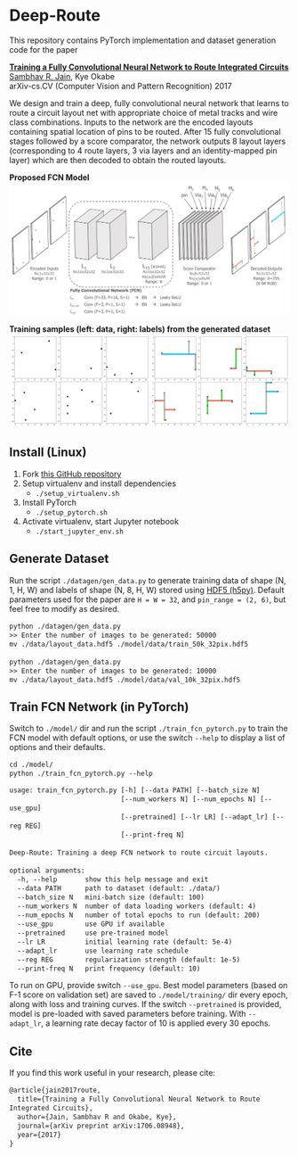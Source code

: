 # Deep-Route

This repository contains PyTorch implementation and dataset generation code for the paper

**[Training a Fully Convolutional Neural Network to Route Integrated Circuits](https://arxiv.org/abs/1706.08948)**
<br>
[Sambhav R. Jain](https://sites.google.com/view/sjain/home), Kye Okabe
<br>
arXiv-cs.CV (Computer Vision and Pattern Recognition) 2017

We design and train a deep, fully convolutional neural network that learns to route a circuit layout net with appropriate choice of metal tracks and wire class combinations. Inputs to the network are the encoded layouts containing spatial location of pins to be routed. After 15 fully convolutional stages followed by a score comparator, the network outputs 8 layout layers (corresponding to 4 route layers, 3 via layers and an identity-mapped pin layer) which are then decoded to obtain the routed layouts.

**Proposed FCN Model**
<img src='figs/Network.png'>

**Training samples (left: data, right: labels) from the generated dataset**
<img src='figs/sample_data.jpg'>

## Install (Linux)
1. Fork [this GitHub repository](https://github.com/sjain-stanford/deep-route)
2. Setup virtualenv and install dependencies
     * `./setup_virtualenv.sh`
3. Install PyTorch
     * `./setup_pytorch.sh` 
4. Activate virtualenv, start Jupyter notebook
    * `./start_jupyter_env.sh`

## Generate Dataset
Run the script `./datagen/gen_data.py` to generate training data of shape (N, 1, H, W) and labels of shape (N, 8, H, W) stored using [HDF5 (h5py)](https://github.com/h5py/h5py). Default parameters used for the paper are `H = W = 32`, and `pin_range = (2, 6)`, but feel free to modify as desired.
```
python ./datagen/gen_data.py
>> Enter the number of images to be generated: 50000
mv ./data/layout_data.hdf5 ./model/data/train_50k_32pix.hdf5

python ./datagen/gen_data.py
>> Enter the number of images to be generated: 10000
mv ./data/layout_data.hdf5 ./model/data/val_10k_32pix.hdf5
```

## Train FCN Network (in PyTorch)
Switch to `./model/` dir and run the script `./train_fcn_pytorch.py` to train the FCN model with default options, or use the switch `--help` to display a list of options and their defaults.
```
cd ./model/
python ./train_fcn_pytorch.py --help
```

```
usage: train_fcn_pytorch.py [-h] [--data PATH] [--batch_size N]
                            [--num_workers N] [--num_epochs N] [--use_gpu]
                            [--pretrained] [--lr LR] [--adapt_lr] [--reg REG]
                            [--print-freq N]

Deep-Route: Training a deep FCN network to route circuit layouts.

optional arguments:
  -h, --help       show this help message and exit
  --data PATH      path to dataset (default: ./data/)
  --batch_size N   mini-batch size (default: 100)
  --num_workers N  number of data loading workers (default: 4)
  --num_epochs N   number of total epochs to run (default: 200)
  --use_gpu        use GPU if available
  --pretrained     use pre-trained model
  --lr LR          initial learning rate (default: 5e-4)
  --adapt_lr       use learning rate schedule
  --reg REG        regularization strength (default: 1e-5)
  --print-freq N   print frequency (default: 10)
```

To run on GPU, provide switch `--use_gpu`. Best model parameters (based on F-1 score on validation set) are saved to `./model/training/` dir every epoch, along with loss and training curves. If the switch `--pretrained` is provided, model is pre-loaded with saved parameters before training. With `--adapt_lr`, a learning rate decay factor of 10 is applied every 30 epochs.

## Cite
If you find this work useful in your research, please cite:
```
@article{jain2017route,
  title={Training a Fully Convolutional Neural Network to Route Integrated Circuits},
  author={Jain, Sambhav R and Okabe, Kye},
  journal={arXiv preprint arXiv:1706.08948},
  year={2017}
}
```
